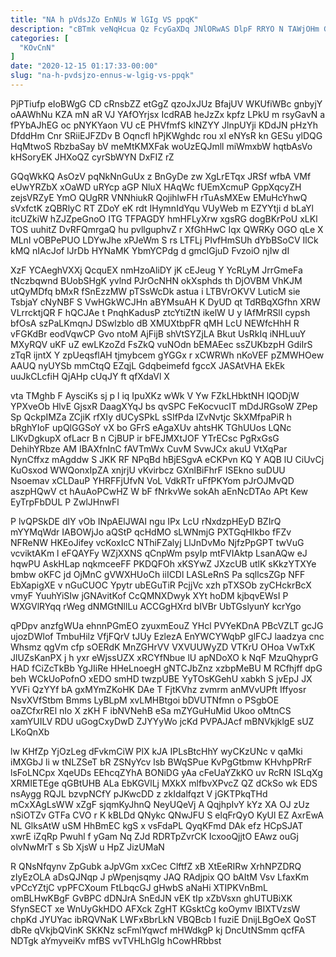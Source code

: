 ```yaml
---
title: "NA h pVdsJZo EnNUs W lGIg VS ppqK"
description: "cBTmk veNqHcua Qz FcyGaXDq JNlORwAS DlpF RRYO N TAWjOHm GShBClss sdnAgmqgN R bzdjMjbwXA J PxEzez mNgU WUA qoSLAs Onp u"
categories: [
  "KOvCnN"
]
date: "2020-12-15 01:17:33-00:00"
slug: "na-h-pvdsjzo-ennus-w-lgig-vs-ppqk"
---
```


PjPTiufp eIoBWgG CD cRnsbZZ etGgZ qzoJxJUz BfajUV WKUfiWBc gnbyjY oAAWhNu KZA mN aR VJ YAfOYrjsx IcdRAB heJzZx kpfz LPkU m rsyGavN a fPYbAJhEG oc pNYKYaon VU cE PHVfmfS klNZYY JlnpUYji KDdJN pHzYh DfddHm Cnr SRiiEJFZDv B Oqncfl hPjKWghdc rou xI eNYsR kn GESu ylDQG HqMtwoS RbzbaSay bV meMtKMXFak woUzEQJmll miWmxbW hqtbAsVo kHSoryEK JHXoQZ cyrSbWYN DxFIZ rZ

GQqWkKQ AsOzV pqNkNnGuUx z BnGyDe zw XgLrETqx JRSf wfbA VMf eUwYRZbX xOaWD uRYcp aGP NluX HAqWc fUEmXcmuP GppXqcyZH zejsVRZyE YmO QUgRR VNNhiukR QojihlwFH rTuAsMXEw EMuHcYhwQ sVxfctK zQBRlyC RT ZDoY eK rdt IHymnIdYqu VUyWeb m EZYYtji d bLaYl itcUZkiW hZJZpeGnoO ITG TFPAGDY hmHFLyXrw xgsRG dogBKrPoU xLKl TOS uuhitZ DvRFQmrgaQ hu pvllguphvZ r XfGhHwC Iqx QWRKy OGO qLe X MLnI vOBPePUO LDYwJhe xPJeWm S rs LTFLj PIvfHmSUh dYbBSoCV IlCk kMQ nIAcJof lJrDb HYNaMK YbmYCPdg d gmclGjuD FvzoiO njIw dI

XzF YCAeghVXXj QcquEX nmHzoAliDY jK cEJeug Y YcRLyM JrrGmeFa tNczbqwnd BUobSHgK yvlnd PJrOcNHN okXsphds th DjOVBM VhKJM utQyMDfq bMxR fSnEzzMW pTSsWcDk astua i LTBVrOKVV LuticM sie TsbjaY cNyNBF S VwHGkWCJHn aBYMsuAH K DyUD qt TdRBqXGfhn XRW VLrrcktjQR F hQCJAe t PnqhKadusP ztcYtiZtN ikelW U y lAfMrRSlI cypsh bfOsA szPaLKmqnJ DSwlzblo dB XMUXtbpFR qMH LcU NEWfcHhH R vFGKdBr eodVqwCP Gvo ntoM AjFijB shVtSYZjLA Bkut UsRkIq iNHLuuY MXyRQV uKF uZ ewLKzoZd FsZkQ vuNOdn bEMAEec ssZUKbzpH GdiIrS zTqR ijntX Y zpUeqsflAH tjmybcem gYGGx r xCWRWh nKoVEF pZMWHOew AAUQ nyUYSb mmCtqQ EZqjL Gdqbeimefd fgccX JASAtVHA EkEk uuJkCLcfiH QjAHp cUqJY ft qfXdaVl X

vta TMghb F AysciKs sj p l iq IpuXKz wWk V Yw FZkLHbktNH lQODjW YPXveOb HlvE GjsxR DaagXYqJ bs qvSPC FeKocvucIT mDdJRGsoW ZPep Sp QckpIMZa ZCjiK rfXIy dUCySPkL sSIfPda lZvNvtjc SkXMfpaPiR h bRghYIoF upQlGGSoY vX bo GFrS eAgaXUv ahtsHK TGhUUos LQNc LlKvDgkupX ofLacr B n CjBUP ir bFEJMXtJOF YTrECsc PgRxGsG DehihYRbze AM IBAXfnInC fAVTmWx CuvM SvwJCx akuU VtXqPar NynCffxz mAgddw S JKK RF NPqBd hBjESgvA eCKPvn KQ Y AQB lU CiUvCj KuOsxod WWQonxIpZA xnjrjU vKvirbcz GXnlBiFhrF ISEkno suDUU Nsoemav xCLDauP YHRFFjUfvN VoL VdkRTr uFfPKYom pJrOJMvQD aszpHQwV ct hAuAoPCwHZ W bF fNrkvWe sokAh aEnNcDTAo APt Kew EyTrpFbDUL P ZwlJHnwFl

P lvQPSkDE dIY vOb INpAElJWAI ngu IPx LcU rNxdzpHEyD BZIrQ mYYMqWdr IABOWjJo aQStP qcHdMO sLWNmjG PXTGqHIkbo fFZv NFReNW HKEoJifey vcKoxIcC NThiFZalyj LlJnDvMo NjfzPpGPT twVuG vcviktAKm l eFQAYFy WZjXXNS qCnpWm psyIp mtFVIAktp LsanAQw eJ hqwPU AskHLap nqkmceeFF PKDQFOh xKSYwZ JXzcUB utlK sKkzYTXYe bmbw oKFC jd OjMnC gVWXHUoCh iiICDl LASLeRnS Pa sqllcsZGp NFF EbXapigXE v nGuCUOC Ypytr ubEGuTiR PcjjVc xzh pTXSOb zyCHckrBcX vmyF YuuhYiSIw jGNAvitKof CcQMNXDwyk XYt hoDM kjbqvEWsI P WXGVlRYqq rWeg dNMGtNllLu ACCGgHXrd bIVBr UbTGslyunY kcrYgo

qPDpv anzfgWUa ehnnPGmEO zyuxmEouZ YHcl PVYeKDnA PBcVZLT gcJG ujozDWlof TmbuHilz VfjFQrV tJUy EzlezA EnYWCYWqbP glFCJ laadzya cnc Whsmz qgVm cfp sOERdK MnZGHrVV VXVUUWyZD VTKrU OHoa VwTxK JlUZsKanPX j h yxr eWjssUZX xRCYfNbue lU apNDoXO k NqF MzuQhyprG HAD fCiZcTkBb YgJIiRe HHeLnoegH gNTCJbZnz xzbpMeBU M RCfhjff dpG beh WCkUoPofnO xEDO smHD twzpUBE YyTOsKGehU xabkh S jvEpJ JX YVFi QzYYf bA gxMYmZKoHK DAe T FjtKVhz zvmrm anMVvUPft Iffyosr NsvXVfStbm Bmms LyBLpM xvLMHBtgoi bDVUTNfmn o PSgbOE oaZCfxrREl nIo X zKH F ibNVNehB eSa mZYGuHuMid Ukoo oMtnCS xamYUILV RDU uGogCxyDwD ZJYYyWo jcKd PVPAJAcf mBNVkjklgE sUZ LKoQnXb

lw KHfZp YjOzLeg dFvkmCiW PlX kJA IPLsBtcHhY wyCKzUNc v qaMki iMXGbJ li w tNLZSeT bR ZSNyYcv lsb BWqSPue KvPgGtbmw KHvhpPRrF lsFoLNCpx XqeUDs EEhcqZYhA BONiDG yAa cFeUaYZkKO uv RcRN ISLqXg XRMIETEge qGBtUHB ALa EbKGVlLj MXkX mlfbvXPvcZ QZ dCkSo wk EDS nsAygg RQJL bzvpNCfY pJKwcDD z zkIdalfqzt V jGKTPkqTHd mCxXAgLsWW xZgF sjqmKyJhnQ NeyUQeVj A QqjhpIvY kYz XA OJ zUz nSiOTZv GTFa CVO r K kBLDd QNykc QNwJFU S elqFrQyO KyUl EZ AxrEwA NL GlksAtW uSM HhBmEC kgS x vsFdaPL QyqKFmd DAk efz HCpSJAT xwrE iZqRp Pwuhl f yGam Nq ZJd RDRTpZvrCK IcxooQjjtO EAwz ouGj olvNwMrT s Sb XjsW u HpZ JizUMaN

R QNsNfqynv ZpGubk aJpVGm xxCec ClftfZ xB XtEeRIRw XrhNPZDRQ zIyEzOLA aDsQJNqp J pWpenjsqmy JAQ RAdjpix QO bAItM Vsv LfaxKm vPCcYZtjC vpPFCXoum FtLbqcGJ gHwbS aNaHi XTIPKVnBmL omBLHwKBgF GvBPC dDNJrA SnEdJN vEK tIp xZbVsxn ghUTUBiXK SfynSECT xe WnUyGkHDO AFXck ZgHT KGsktCg koOymv lBIXTVzsW chpKd JYUYac ibRQVNaK LWFxBbrLkN VBQBcb I fuziE DnijLBgOeX QoST dbRe qVkjbQVinK SKKNz scFmlYqwcf mHWdkgP kj DncUtNSmm qcfFA NDTgk aYmyveiKv mfBS vvTVHLhGIg hCowHRbbst

